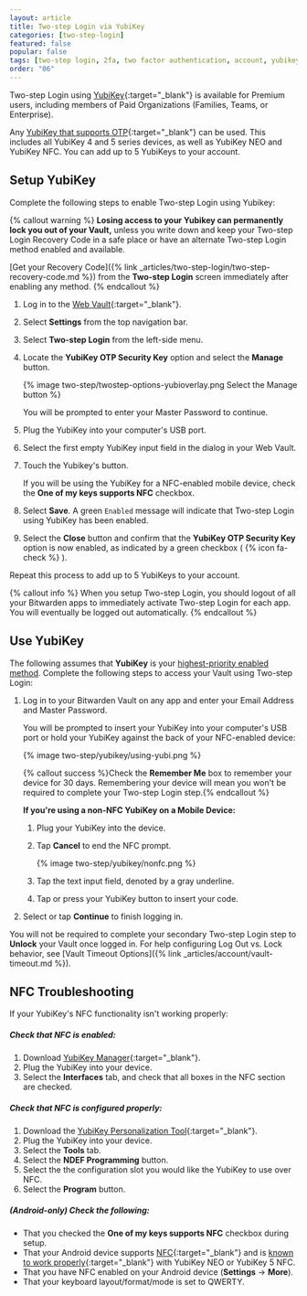 ```yaml
---
layout: article
title: Two-step Login via YubiKey
categories: [two-step-login]
featured: false
popular: false
tags: [two-step login, 2fa, two factor authentication, account, yubikey, yubi, yubico]
order: "06"
---
```


Two-step Login using [YubiKey](https://www.yubico.com){:target="\_blank"} is available for Premium users, including members of Paid Organizations (Families, Teams, or Enterprise).

Any [YubiKey that supports OTP](https://www.yubico.com/products/yubikey-hardware/compare-yubikeys/){:target="_blank"} can be used. This includes all YubiKey 4 and 5 series devices, as well as YubiKey NEO and YubiKey NFC. You can add up to 5 YubiKeys to your account.

## Setup YubiKey

Complete the following steps to enable Two-step Login using Yubikey:

{% callout warning %}
**Losing access to your Yubikey can permanently lock you out of your Vault,** unless you write down and keep your Two-step Login Recovery Code in a safe place or have an alternate Two-step Login method enabled and available.

[Get your Recovery Code]({% link _articles/two-step-login/two-step-recovery-code.md %}) from the **Two-step Login** screen immediately after enabling any method.
{% endcallout %}

1. Log in to the [Web Vault](https://vault.bitwarden.com){:target="\_blank"}.
2. Select **Settings** from the top navigation bar.
3. Select **Two-step Login** from the left-side menu.
4. Locate the **YubiKey OTP Security Key** option and select the **Manage** button.

   {% image two-step/twostep-options-yubioverlay.png Select the Manage button %}

   You will be prompted to enter your Master Password to continue.
5. Plug the YubiKey into your computer's USB port.
6. Select the first empty YubiKey input field in the dialog in your Web Vault.
7. Touch the Yubikey's button.

   If you will be using the YubiKey for a NFC-enabled mobile device, check the **One of my keys supports NFC** checkbox.
8. Select **Save**. A green `Enabled` message will indicate that Two-step Login using YubiKey has been enabled.
9. Select the **Close** button and confirm that the **YubiKey OTP Security Key** option is now enabled, as indicated by a green checkbox ( {% icon fa-check %} ).

Repeat this process to add up to 5 YubiKeys to your account.

{% callout info %}
When you setup Two-step Login, you should logout of all your Bitwarden apps to immediately activate Two-step Login for each app. You will eventually be logged out automatically.
{% endcallout %}

## Use YubiKey

The following assumes that **YubiKey** is your [highest-priority enabled method](https://bitwarden.com/help/setup-two-step-login/#using-multiple-methods). Complete the following steps to access your Vault using Two-step Login:

1. Log in to your Bitwarden Vault on any app and enter your Email Address and Master Password.

   You will be prompted to insert your YubiKey into your computer's USB port or hold your YubiKey against the back of your NFC-enabled device:

   {% image two-step/yubikey/using-yubi.png %}

   {% callout success %}Check the **Remember Me** box to remember your device for 30 days. Remembering your device will mean you won't be required to complete your Two-step Login step.{% endcallout %}

   **If you're using a non-NFC YubiKey on a Mobile Device:**
     1. Plug your YubiKey into the device.
     2. Tap **Cancel** to end the NFC prompt.

        {% image two-step/yubikey/nonfc.png %}
     3. Tap the text input field, denoted by a gray underline.
     4. Tap or press your YubiKey button to insert your code.

2. Select or tap **Continue** to finish logging in.

You will not be required to complete your secondary Two-step Login step to **Unlock** your Vault once logged in. For help configuring Log Out vs. Lock behavior, see [Vault Timeout Options]({% link _articles/account/vault-timeout.md %}).

## NFC Troubleshooting

If your YubiKey's NFC functionality isn't working properly:

##### Check that NFC is enabled:
1. Download [YubiKey Manager](https://www.yubico.com/products/services-software/download/yubikey-manager/){:target="\_blank"}.
2. Plug the YubiKey into your device.
3. Select the **Interfaces** tab, and check that all boxes in the NFC section are checked.

##### Check that NFC is configured properly:
1. Download the [YubiKey Personalization Tool](https://www.yubico.com/products/services-software/download/yubikey-personalization-tools/){:target="\_blank"}.
2. Plug the YubiKey into your device.
3. Select the **Tools** tab.
4. Select the **NDEF Programming** button.
5. Select the the configuration slot you would like the YubiKey to use over NFC.
6. Select the **Program** button.

##### (Android-only) Check the following:

- That you checked the **One of my keys supports NFC** checkbox during setup.
- That your Android device supports [NFC](https://en.wikipedia.org/wiki/List_of_NFC-enabled_mobile_devices){:target="_blank"} and is [known to work properly](https://forum.yubico.com/viewtopic1c5f.html?f=26&t=1302){:target="_blank"} with YubiKey NEO or YubiKey 5 NFC.
- That you have NFC enabled on your Android device (**Settings** &rarr; **More**).
- That your keyboard layout/format/mode is set to QWERTY.
